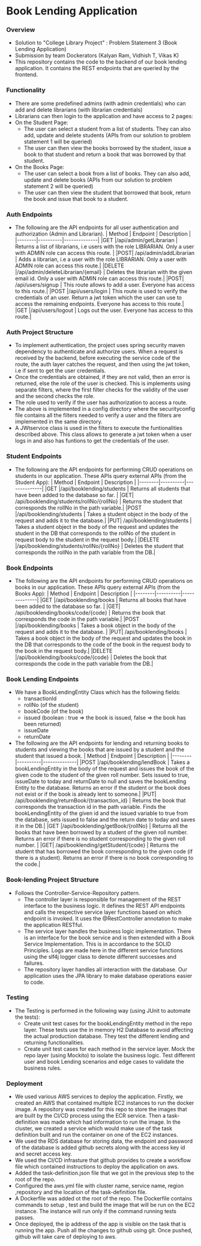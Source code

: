 # Book Lending Application

### Overview

- Solution to "College Library Project" : Problem Statement 3
  (Book Lending Application)
- Submission by team Dockerators (Kalyan Ram, Vidhish T, Vikas K)
- This repository contains the code to the backend of our book lending application. It contains the REST endpoints that are queried by the frontend.

### Functionality

- There are some predefined admins (with admin credentials) who can add and delete librarians (with librarian credentials)
- Librarians can then login to the application and have access to 2 pages:
- On the Student Page:
  - The user can select a student from a list of students. They can also add, update and delete students (APIs from our solution to problem statement 1 will be queried)
  - The user can then view the books borrowed by the student, issue a book to that student and return a book that was borrowed by that student.
- On the Books Page:
  - The user can select a book from a list of books. They can also add, update and delete books (APIs from our solution to problem statement 2 will be queried)
  - The user can then view the student that borrowed that book, return the book and issue that book to a student.

### Auth Endpoints

- The following are the API endpoints for all user authentication and authorization (Admin and Librarian).
  | Method | Endpoint | Description |
  |--------|----------|--------------|
  |GET |/api/admin/getLibrarian | Returns a list of librarians, i.e users with the role LIBRARIAN. Only a user with ADMIN role can access this route. |
  |POST| /api/admin/addLibrarian | Adds a librarian, i.e a user with the role LIBRARIAN. Only a user with ADMIN role can access this route.|
  |DELETE |/api/admin/deleteLibrarian/{email} | Deletes the librarian with the given email id. Only a user with ADMIN role can access this route.| 
  |POST| /api/users/signup | This route allows to add a user. Everyone has access to this route.|
  |POST |/api/users/login | This route is used to verify the credentials of an user. Return a jwt token which the user can use to access the remaining endpoints. Everyone has access to this route.|  
  |GET |/api/users/logout | Logs out the user. Everyone has access to this route.| 

### Auth Project Structure
- To implement authentication, the project uses spring security maven dependency to authenticate and authorize users. When a request is received by the backend, before executing the service code of the route, the auth layer catches the request, and then using the jwt token, i.e if sent to get the user credentials.
- Once the credentials are obtained, if they are not valid, then an error is returned, else the role of the user is checked. This is implements using separate filters, where the first filter checks for the validity of the user and the second checks the role.
- The role used to verify if the user has authorization to access a route.
- The above is implemented in a config directory where the securityconfig file contains all the filters needed to verify a user and the filters are implemented in the same directory.
- A JWtservice class is used in the filters to execute the funtionalities described above. This class allows to generate a jwt token when a user logs in and also has funtions to get the credentials of the user.

### Student Endpoints

- The following are the API endpoints for performing CRUD operations on students in our application. These APIs query external APIs (from the Student App):
  | Method | Endpoint | Description |
  |--------|----------|--------------|
  |GET |/api/booklending/students | Returns all students that have been added to the database so far. |
  |GET| /api/booklending/students/rollNo/{rollNo} | Returns the student that corresponds the rollNo in the path variable.|
  |POST |/api/booklending/students | Takes a student object in the body of the request and adds it to the database.|
  |PUT| /api/booklending/students | Takes a student object in the body of the request and updates the student in the DB that corresponds to the rollNo of the student in request body to the student in the request body.|
  |DELETE |/api/booklending/students/rollNo/{rollNo} | Deletes the student that corresponds the rollNo in the path variable from the DB.|


### Book Endpoints

- The following are the API endpoints for performing CRUD operations on books in our application. These APIs query external APIs (from the Books App):
  | Method | Endpoint | Description |
  |--------|----------|--------------|
  |GET |/api/booklending/books | Returns all books that have been added to the database so far. |
  |GET| /api/booklending/books/code/{code} | Returns the book that corresponds the code in the path variable.|
  |POST |/api/booklending/books | Takes a book object in the body of the request and adds it to the database. |
  |PUT| /api/booklending/books | Takes a book object in the body of the request and updates the book in the DB that corresponds to the code of the book in the request body to the book in the request body.|
  |DELETE |/api/booklending/books/code/{code} | Deletes the book that corresponds the code in the path variable from the DB.|

### Book Lending Endpoints

- We have a BookLendingEntity Class which has the following fields:
  - transactionId
  - rollNo (of the student)
  - bookCode (of the book)
  - issued (boolean : true => the book is issued, false => the book has been returned)
  - issueDate
  - returnDate
- The following are the API endpoints for lending and returning books to students and viewing the books that are issued by a student and the student that issued a book.
  | Method | Endpoint | Description |
  |--------|----------|--------------|
  |POST |/api/booklending/lendBook | Takes a bookLendingEntity in the body of the request and issues the book of the given code to the student of the given roll number. Sets issued to true, issueDate to today and returnDate to null and saves the bookLending Entity to the database. Returns an error if the student or the book does not exist or if the book is already lent to someone.|
  |PUT| /api/booklending/returnBook/{transaction_id} | Returns the book that corresponds the transaction id in the path variable. Finds the bookLendingEntity of the given id and the issued variable to true from the database, sets issued to false and the return date to today and saves it in the DB.|
  |GET |/api/booklending/getBook/{rollNo} | Returns all the books that have been borrowed by a student of the given roll number. Returns an error if there is no student corresponding to the given roll number. |
  |GET| /api/booklending/getStudent/{code} | Returns the student that has borrowed the book corresponding to the given code (if there is a student). Returns an error if there is no book corresponding to the code.|


### Book-lending Project Structure

- Follows the Controller-Service-Repository pattern.
  - The controller layer is responsible for management of the REST interface to the business logic. It defines the REST API endpoints and calls the respective service layer functions based on which endpoint is invoked. It uses the @RestController annotation to make the application RESTful.
  - The service layer handles the business logic implementation. There is an interface for the book service and is then extended with a Book Service Implementation. This is in accordance to the SOLID Principles. Logs are made here in the different service functions using the slf4j logger class to denote different successes and failures.
  - The repository layer handles all interaction with the database. Our application uses the JPA library to make database operations easier to code.


### Testing

- The Testing is performed in the following way (using JUnit to automate the tests):
    - Create unit test cases for the bookLendingEntity method in the repo layer. These tests use the in memory H2 Database to avoid affecting the actual production database. They test the different lending and returning functionalities.
    - Create unit test cases for each method in the service layer. Mock the repo layer (using Mockito) to isolate the business logic. Test different user and book Lending scenarios and edge cases to validate the business rules.
 

### Deployment 

- We used various AWS services to deploy the application. Firstly, we created an AWS that contained multiple EC2 instances to run the docker image. A repository was created for this repo to store the images that are built by the CI/CD process using the ECR service. Then a task-definition was made which had information to run the image. In the cluster, we created a service which would make use of the task definition built and run the container on one of the EC2 instances.
- We used the RDS database for storing data, the endpoint and password of the database is added github secrets along with the access key id and secret access key.
- We used the CI/CD infrasture that github provides to create a workflow file which contained instructions to deploy the application on aws.
- Added the task-definition.json file that we got in the previous step to the root of the repo.
- Configured the aws.yml file with cluster name, service name, region ,repository and the location of the task-definition file.
- A Dockerfile was added ot the root of the repo. The Dockerfile contains commands to setup , test and build the image that will be run on the EC2 instance. The instance will run only if the command running tests passes.
- Once deployed, the ip address of the app is visible on the task that is running the app.
Push all the changes to github using git. Once pushed, github will take care of deploying to aws.

